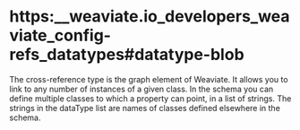 # https:\_\_weaviate.io_developers_weaviate_config-refs_datatypes#datatype-blob

The cross-reference type is the graph element of Weaviate. It allows you to link to any number of instances of a given class. In the schema you can define multiple classes to which a property can point, in a list of strings. The strings in the dataType list are names of classes defined elsewhere in the schema.
